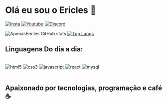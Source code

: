 # Olá eu sou o Ericles 🫶

[![Insta](https://img.shields.io/badge/Instagram-E4405F?style=for-the-badge&logo=instagram&logoColor=white)](https://www.instagram.com/ericles_751/])
[![Youtube](https://img.shields.io/badge/YouTube-FF0000?style=for-the-badge&logo=youtube&logoColor=white)](https://www.youtube.com/channel/UC7SAIeNtXoMQ-5JOmnDeKHA])
[![Discord](https://img.shields.io/badge/Discord-7289DA?style=for-the-badge&logo=discord&logoColor=white)](https://discord.com/channels/@DevEricles#4169])

![ApenasEricles GitHub stats](https://github-readme-stats.vercel.app/api?username=ApenasEricles&show_icons=true&theme=radical)  [![Top Langs](https://github-readme-stats.vercel.app/api/top-langs/?username=ApenasEricles)](https://github.com/ApenasEricles/github-readme-stats)

## Linguagens Do dia a dia:
<div style="display: inline_block"><br/>
    <img align= "center" alt="html5" src="https://img.shields.io/badge/HTML5-E34F26?style=for-the-badge&logo=html5&logoColor=white" />
    <img align= "center" alt="css3" src="https://img.shields.io/badge/CSS3-1572B6?style=for-the-badge&logo=css3&logoColor=white" />
    <img align= "center" alt="javascript" src="https://img.shields.io/badge/JavaScript-323330?style=for-the-badge&logo=javascript&logoColor=F7DF1E" />
    <img align= "center" alt="react" src="https://img.shields.io/badge/React-20232A?style=for-the-badge&logo=react&logoColor=61DAFB"/>
 <img align= "center" alt="mysql" src="https://img.shields.io/badge/MySQL-00000F?style=for-the-badge&logo=mysql&logoColor=white"/>
</div>
<br>

## Apaixonado por tecnologias, programação e café ☕
